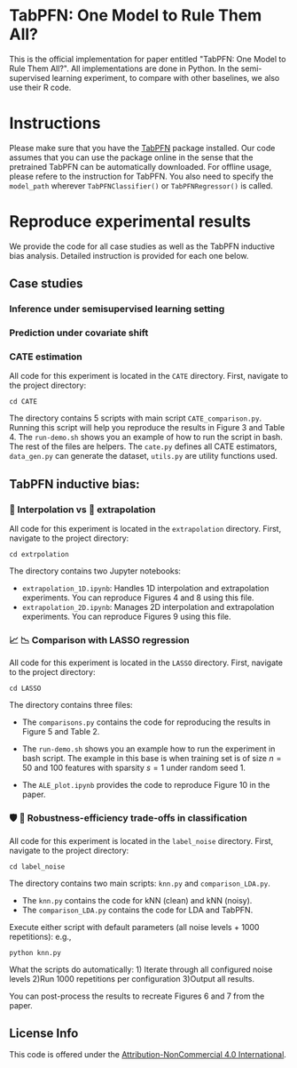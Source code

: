 # TabPFN: One Model to Rule Them All?
This is the official implementation for paper entitled "TabPFN: One Model to Rule Them All?".
All implementations are done in Python.
In the semi-supervised learning experiment, to compare with other baselines, we also use their R code.


# Instructions
Please make sure that you have the [TabPFN](https://github.com/PriorLabs/TabPFN) package installed.
Our code assumes that you can use the package online in the sense that the pretrained TabPFN can be automatically downloaded.
For offline usage, please refere to the instruction for TabPFN. You also need to specify the `model_path` wherever `TabPFNClassifier()` or `TabPFNRegressor()` is called.


# Reproduce experimental results
We provide the code for all case studies as well as the TabPFN inductive bias analysis.
Detailed instruction is provided for each one below.

## Case studies 

### Inference under semisupervised learning setting


### Prediction under covariate shift



### CATE estimation
All code for this experiment is located in the `CATE` directory.
First, navigate to the project directory:
```
cd CATE
```
The directory contains 5 scripts with main script `CATE_comparison.py`. Running this script will help you reproduce the results in Figure 3 and Table 4.
The `run-demo.sh` shows you an example of how to run the script in bash.
The rest of the files are helpers.
The `cate.py` defines all CATE estimators, `data_gen.py` can generate the dataset, `utils.py` are utility functions used.


## TabPFN inductive bias: 

### :signal_strength: Interpolation vs :rocket: extrapolation
All code for this experiment is located in the `extrapolation` directory.
First, navigate to the project directory:
```
cd extrpolation
```
The directory contains two Jupyter notebooks: 

- `extrapolation_1D.ipynb`: Handles 1D interpolation and extrapolation experiments. You can reproduce Figures 4 and 8 using this file.
- `extrapolation_2D.ipynb`: Manages 2D interpolation and extrapolation experiments. You can reproduce Figures 9 using this file.


### :chart_with_upwards_trend: :chart_with_downwards_trend: Comparison with LASSO regression

All code for this experiment is located in the `LASSO` directory.
First, navigate to the project directory:
```
cd LASSO
```
The directory contains three files:
- The `comparisons.py` contains the code for reproducing the results in Figure 5 and Table 2.

- The `run-demo.sh` shows you an example how to run the experiment in bash script. The example in this base is when training set is of size $n=50$ and $100$ features with sparsity $s=1$ under random seed $1$.
- The `ALE_plot.ipynb` provides the code to reproduce Figure 10 in the paper.


### :shield: :muscle: Robustness-efficiency trade-offs in classification
All code for this experiment is located in the `label_noise` directory.
First, navigate to the project directory:
```
cd label_noise
```
The directory contains two main scripts: `knn.py` and `comparison_LDA.py`.
 - The `knn.py` contains the code for kNN (clean) and kNN (noisy).
- The `comparison_LDA.py` contains the code for LDA and TabPFN.

Execute either script with default parameters (all noise levels + 1000 repetitions): e.g.,
```
python knn.py
```
What the scripts do automatically: 1) Iterate through all configured noise levels 2)Run 1000 repetitions per configuration 3)Output all results.

You can post-process the results to recreate Figures 6 and 7 from the paper.


## License Info
This code is offered under the [Attribution-NonCommercial 4.0 International](https://creativecommons.org/licenses/by-nc/4.0/).
